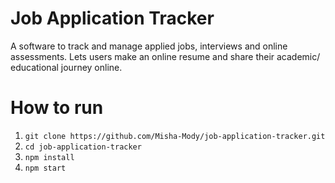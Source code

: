 # Job Application Tracker

A software to track and manage applied jobs, interviews and online assessments. Lets users make an online resume and share their academic/ educational journey online.

# How to run

1. `git clone https://github.com/Misha-Mody/job-application-tracker.git`
2. `cd job-application-tracker`
3. `npm install`
4. `npm start`
